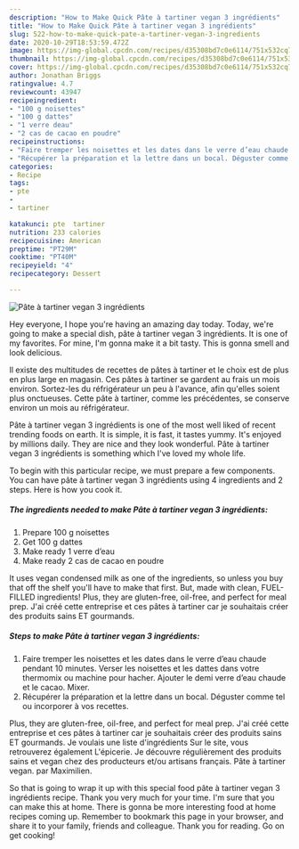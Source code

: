 ```yaml
---
description: "How to Make Quick Pâte à tartiner vegan 3 ingrédients"
title: "How to Make Quick Pâte à tartiner vegan 3 ingrédients"
slug: 522-how-to-make-quick-pate-a-tartiner-vegan-3-ingredients
date: 2020-10-29T18:53:59.472Z
image: https://img-global.cpcdn.com/recipes/d35308bd7c0e6114/751x532cq70/pate-a-tartiner-vegan-3-ingredients-photo-principale-de-la-recette.jpg
thumbnail: https://img-global.cpcdn.com/recipes/d35308bd7c0e6114/751x532cq70/pate-a-tartiner-vegan-3-ingredients-photo-principale-de-la-recette.jpg
cover: https://img-global.cpcdn.com/recipes/d35308bd7c0e6114/751x532cq70/pate-a-tartiner-vegan-3-ingredients-photo-principale-de-la-recette.jpg
author: Jonathan Briggs
ratingvalue: 4.7
reviewcount: 43947
recipeingredient:
- "100 g noisettes"
- "100 g dattes"
- "1 verre deau"
- "2 cas de cacao en poudre"
recipeinstructions:
- "Faire tremper les noisettes et les dates dans le verre d’eau chaude pendant 10 minutes. Verser les noisettes et les dattes dans votre thermomix ou machine pour hacher. Ajouter le demi verre d’eau chaude et le cacao. Mixer."
- "Récupérer la préparation et la lettre dans un bocal. Déguster comme tel ou incorporer à vos recettes."
categories:
- Recipe
tags:
- pte
- 
- tartiner

katakunci: pte  tartiner 
nutrition: 233 calories
recipecuisine: American
preptime: "PT29M"
cooktime: "PT40M"
recipeyield: "4"
recipecategory: Dessert

---
```



![Pâte à tartiner vegan 3 ingrédients](https://img-global.cpcdn.com/recipes/d35308bd7c0e6114/751x532cq70/pate-a-tartiner-vegan-3-ingredients-photo-principale-de-la-recette.jpg)

Hey everyone, I hope you're having an amazing day today. Today, we're going to make a special dish, pâte à tartiner vegan 3 ingrédients. It is one of my favorites. For mine, I'm gonna make it a bit tasty. This is gonna smell and look delicious.

Il existe des multitudes de recettes de pâtes à tartiner et le choix est de plus en plus large en magasin. Ces pâtes à tartiner se gardent au frais un mois environ. Sortez-les du réfrigérateur un peu à l&#39;avance, afin qu&#39;elles soient plus onctueuses. Cette pâte à tartiner, comme les précédentes, se conserve environ un mois au réfrigérateur.

Pâte à tartiner vegan 3 ingrédients is one of the most well liked of recent trending foods on earth. It is simple, it is fast, it tastes yummy. It's enjoyed by millions daily. They are nice and they look wonderful. Pâte à tartiner vegan 3 ingrédients is something which I've loved my whole life.


To begin with this particular recipe, we must prepare a few components. You can have pâte à tartiner vegan 3 ingrédients using 4 ingredients and 2 steps. Here is how you cook it.

<!--inarticleads1-->

##### The ingredients needed to make Pâte à tartiner vegan 3 ingrédients:

1. Prepare 100 g noisettes
1. Get 100 g dattes
1. Make ready 1 verre d’eau
1. Make ready 2 cas de cacao en poudre


It uses vegan condensed milk as one of the ingredients, so unless you buy that off the shelf you&#39;ll have to make that first. But, made with clean, FUEL-FILLED ingredients! Plus, they are gluten-free, oil-free, and perfect for meal prep. J&#39;ai créé cette entreprise et ces pâtes à tartiner car je souhaitais créer des produits sains ET gourmands. 

<!--inarticleads2-->

##### Steps to make Pâte à tartiner vegan 3 ingrédients:

1. Faire tremper les noisettes et les dates dans le verre d’eau chaude pendant 10 minutes. Verser les noisettes et les dattes dans votre thermomix ou machine pour hacher. Ajouter le demi verre d’eau chaude et le cacao. Mixer.
1. Récupérer la préparation et la lettre dans un bocal. Déguster comme tel ou incorporer à vos recettes.


Plus, they are gluten-free, oil-free, and perfect for meal prep. J&#39;ai créé cette entreprise et ces pâtes à tartiner car je souhaitais créer des produits sains ET gourmands. Je voulais une liste d&#39;ingrédients Sur le site, vous retrouverez également L&#39;épicerie. Je découvre régulièrement des produits sains et vegan chez des producteurs et/ou artisans français. Pâte à tartiner vegan. par Maximilien. 

So that is going to wrap it up with this special food pâte à tartiner vegan 3 ingrédients recipe. Thank you very much for your time. I'm sure that you can make this at home. There is gonna be more interesting food at home recipes coming up. Remember to bookmark this page in your browser, and share it to your family, friends and colleague. Thank you for reading. Go on get cooking!
